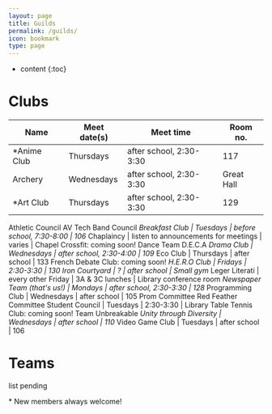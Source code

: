 ```yaml
---
layout: page
title: Guilds
permalink: /guilds/
icon: bookmark
type: page
---
```


* content
{:toc}

# Clubs

Name | Meet date(s) | Meet time | Room no.
------ | ---------- | --------- | ---------
<nowiki>*</nowiki>Anime Club | Thursdays | after school, 2:30-3:30 | 117
Archery | Wednesdays | after school, 2:30-3:30 | Great Hall
<nowiki>*</nowiki>Art Club | Thursdays | after school, 2:30-3:30 | 129
Athletic Council
AV Tech
Band Council
<nowiki>*</nowiki>Breakfast Club | Tuesdays | before school, 7:30-8:00 | 106
<nowiki>*</nowiki>Chaplaincy | listen to announcements for meetings | varies | Chapel
Crossfit: coming soon!
Dance Team
D.E.C.A
<nowiki>*</nowiki>Drama Club | Wednesdays | after school, 2:30-4:00 | 109
<nowiki>*</nowiki>Eco Club | Thursdays | after school | 133
French Debate Club: coming soon!
<nowiki>*</nowiki>H.E.R.O Club | Fridays | 2:30-3:30 | 130
Iron Courtyard | ? | after school | Small gym
<nowiki>*</nowiki>Leger Literati | every other Friday | 3A & 3C lunches | Library conference room
<nowiki>*</nowiki>Newspaper Team (that's us!) | Mondays | after school, 2:30-3:30 | 128
<nowiki>*</nowiki>Programming Club | Wednesdays | after school | 105
Prom Committee
Red Feather Committee
Student Council | Tuesdays | 2:30-3:30 | Library
Table Tennis Club: coming soon!
Team Unbreakable
<nowiki>*</nowiki>Unity through Diversity | Wednesdays | after school | 110
<nowiki>*</nowiki>Video Game Club | Tuesdays | after school | 106

# Teams
list pending

<nowiki>*</nowiki> New members always welcome!
